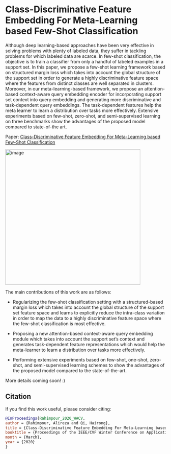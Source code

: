 # Class-Discriminative Feature Embedding For Meta-Learning based Few-Shot Classification

Although deep learning-based approaches have been very effective in solving problems with plenty of labeled
data, they suffer in tackling problems for which labeled data
are scarce. In few-shot classification, the objective is to
train a classifier from only a handful of labeled examples
in a support set. In this paper, we propose a few-shot learning framework based on structured margin loss which takes
into account the global structure of the support set in order to generate a highly discriminative feature space where
the features from distinct classes are well separated in clusters. Moreover, in our meta-learning-based framework, we
propose an attention-based context-aware query embedding encoder for incorporating support set context into query embedding and
generating more discriminative and task-dependent query
embeddings. The task-dependent features help the meta learner to learn a distribution over tasks more effectively.
Extensive experiments based on few-shot, zero-shot, and
semi-supervised learning on three benchmarks show the advantages of the proposed model compared to state-of-the art.

Paper: [Class-Discriminative Feature Embedding For Meta-Learning based Few-Shot Classification](https://openaccess.thecvf.com/content_WACV_2020/html/Rahimpour_Class-Discriminative_Feature_Embedding_For_Meta-Learning_based_Few-Shot_Classification_WACV_2020_paper.html)

<img width="424" alt="image" src="https://github.com/AlirezaRahimpour/Meta-Learning-for-few-shot-classification/assets/18356361/80069dc7-3f7e-4bae-8bb8-9a998bb8ac4f">

The main contributions of this work are as follows:

-  Regularizing the few-shot classification setting with a
structured-based margin loss which takes into account
the global structure of the support set feature space and
learns to explicitly reduce the intra-class variation in
order to map the data to a highly discriminative feature
space where the few-shot classification is most effective.

- Proposing a new attention-based context-aware query embedding module
which takes into account the support set’s context
and generates task-dependent feature representations
which would help the meta-learner to learn a distribution over tasks more effectively.

-  Performing extensive experiments based on few-shot, one-shot, zero-shot, and semi-supervised learning
schemes to show the advantages of the proposed model
compared to the state-of-the-art.


More details coming soon! :) 

## Citation 

If you find this work useful, please consider citing:  

```bibtex
@InProceedings{Rahimpour_2020_WACV,
author = {Rahimpour, Alireza and Qi, Hairong},
title = {Class-Discriminative Feature Embedding For Meta-Learning based Few-Shot Classification},
booktitle = {Proceedings of the IEEE/CVF Winter Conference on Applications of Computer Vision (WACV)},
month = {March},
year = {2020}
}
```
